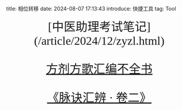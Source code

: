 title: 相位转移
date: 2024-08-07 17:13:43
introduce: 快捷工具
tag: Tool

<font face="黑体" size=6>
<center>
[中医助理考试笔记](/article/2024/12/zyzl.html)

[方剂方歌汇编不全书](/article/2024/12/fjgj.html)

[《脉诀汇辨 · 卷二》](/article/2024/11/mjhb2.html)
</center>
</font>
